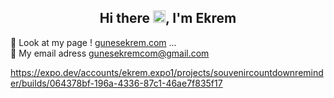 
<h2 align="center">Hi there <img src="https://media.giphy.com/media/hvRJCLFzcasrR4ia7z/giphy.gif" width="20px">, I'm Ekrem</h2>

👯 Look at my page ! <a href="http://gunesekrem.com">gunesekrem.com</a>  ...
<br>
📧 My email adress <a mailto="gunesekremcom@gmail.com">gunesekremcom@gmail.com</a>

https://expo.dev/accounts/ekrem.expo1/projects/souvenircountdownreminder/builds/064378bf-196a-4336-87c1-46ae7f835f17
